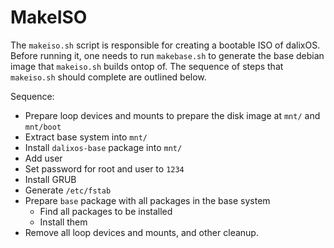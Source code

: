 # MakeISO

The ```makeiso.sh``` script is responsible for creating a bootable ISO of dalixOS. Before running
it, one needs to run ```makebase.sh``` to generate the base debian image that ```makeiso.sh``` builds
ontop of. The sequence of steps that ```makeiso.sh``` should complete are outlined below.

Sequence:
 - Prepare loop devices and mounts to prepare the disk image at ```mnt/``` and 	```mnt/boot```
 - Extract base system into ```mnt/```
 - Install ```dalixos-base``` package into ```mnt/```
 - Add user
 - Set password for root and user to ```1234```
 - Install GRUB
 - Generate ```/etc/fstab```
 - Prepare ```base``` package with all packages in the base system
	- Find all packages to be installed
	- Install them
 - Remove all loop devices and mounts, and other cleanup.